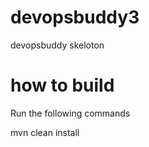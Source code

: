 # devopsbuddy3
devopsbuddy skeloton

# how to build 

Run the following commands

mvn clean install

